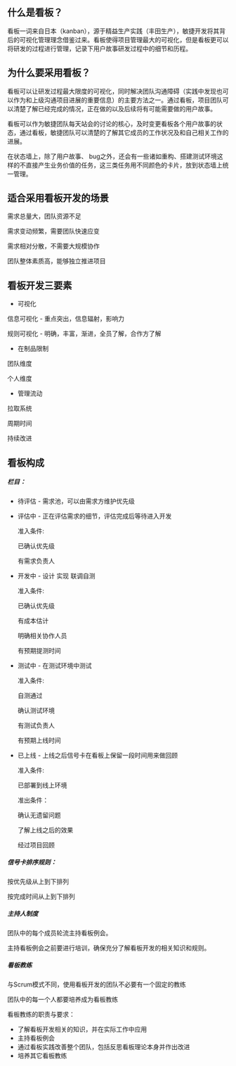 ## 什么是看板？

看板一词来自日本（kanban），源于精益生产实践（丰田生产），敏捷开发将其背后的可视化管理理念借鉴过来。看板使得项目管理最大的可视化，但是看板更可以将研发的过程进行管理，记录下用户故事研发过程中的细节和历程。

## 为什么要采用看板？

看板可以让研发过程最大限度的可视化，同时解决团队沟通障碍（实践中发现也可以作为和上级沟通项目进展的重要信息）的主要方法之一。通过看板，项目团队可以清楚了解已经完成的情况，正在做的以及后续将有可能需要做的用户故事。

看板可以作为敏捷团队每天站会的讨论的核心，及时变更看板各个用户故事的状态，通过看板，敏捷团队可以清楚的了解其它成员的工作状况及和自己相关工作的进展。

在状态墙上，除了用户故事、 bug之外，还会有一些诸如重构、搭建测试环境这样的不直接产生业务价值的任务，这三类任务用不同颜色的卡片，放到状态墙上统一管理。

## 适合采用看板开发的场景

需求总量大，团队资源不足

需求变动频繁，需要团队快速应变

需求相对分散，不需要大规模协作

团队整体素质高，能够独立推进项目

## 看板开发三要素

* 可视化

信息可视化 - 重点突出，信息辐射，影响力

规则可视化 - 明确，丰富，渐进，全员了解，合作方了解

* 在制品限制

团队维度

个人维度

* 管理流动

拉取系统

周期时间

持续改进


## 看板构成

##### 栏目：

* 待评估 - 需求池，可以由需求方维护优先级
* 评估中 - 正在评估需求的细节，评估完成后等待进入开发

   准入条件:

   已确认优先级

   有需求负责人

* 开发中 - 设计 实现 联调自测

   准入条件:

   已确认优先级

   有成本估计

   明确相关协作人员

   有预期提测时间

* 测试中 - 在测试环境中测试

   准入条件:

   自测通过

   确认测试环境

   有测试负责人

   有预期上线时间

* 已上线 - 上线之后信号卡在看板上保留一段时间用来做回顾

   准入条件:

   已部署到线上环境

   准出条件：

   确认无遗留问题

   了解上线之后的效果

   经过项目回顾

##### 信号卡排序规则：

按优先级从上到下排列

按完成时间从上到下排列

##### 主持人制度

团队中的每个成员轮流主持看板例会。

主持看板例会之前要进行培训，确保充分了解看板开发的相关知识和规则。


##### 看板教练

与Scrum模式不同，使用看板开发的团队不必要有一个固定的教练

团队中的每一个人都要培养成为看板教练

看板教练的职责与要求：

- 了解看板开发相关的知识，并在实际工作中应用
- 主持看板例会
- 通过看板实践改善整个团队，包括反思看板理论本身并作出改进
- 培养其它看板教练
